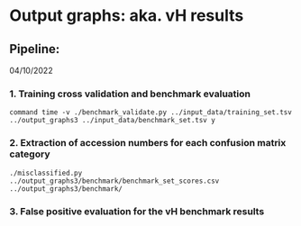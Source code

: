 # Output graphs: aka. vH results



## Pipeline:
04/10/2022

### 1. Training cross validation and benchmark evaluation
```
command time -v ./benchmark_validate.py ../input_data/training_set.tsv ../output_graphs3 ../input_data/benchmark_set.tsv y

```

### 2. Extraction of accession numbers for each confusion matrix category
```
./misclassified.py ../output_graphs3/benchmark/benchmark_set_scores.csv ../output_graphs3/benchmark/

```

### 3. False positive evaluation for the vH benchmark results

